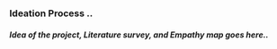 <h3>Ideation Process ..</h3>
<h5>Idea of the project, Literature survey, and Empathy map goes here..</h5>
